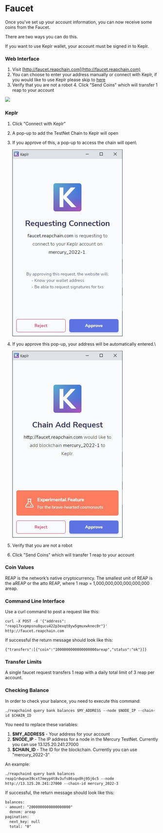 # Faucet

Once you've set up your account information, you can now receive some coins from the Faucet.

There are two ways you can do this.

If you want to use Keplr wallet, your account must be signed in to Keplr.

### Web Interface

1. Visit [http://faucet.reapchain.com](http://faucet.reapchain.com)
2. You can choose to enter your address manually or connect with Keplr, if you would like to use Keplr please skip to [here](faucet.md#keplr)
3. Verify that you are not a robot 4. Click "Send Coins" which will transfer 1 reap to your account

![](https://i.imgur.com/GDx53y9.png)

### Keplr

1. Click "Connect with Keplr"
2. A pop-up to add the TestNet Chain to Keplr will open
3. If you approve of this, a pop-up to access the chain will open\

   ![](../.gitbook/assets/RequestingConnection.JPG)

4. If you approve this pop-up, your address will be automatically entered.\

   ![](../.gitbook/assets/ChainAddRequest.JPG)
   
5. Verify that you are not a robot
6. Click "Send Coins" which will transfer 1 reap to your account

### Coin Values

REAP is the network’s native cryptocurrency. The smallest unit of REAP is the aREAP or the atto REAP, where 1 reap = 1,000,000,000,000,000,000 areap.

### Command Line Interface

Use a curl command to post a request like this:

```
curl -X POST -d '{"address": "reap17xvpmpsnu8qucu422p3exqt0yw5gmuxwknec0r"}' http://faucet.reapchain.com
```

If successful the return message should look like this:

```
{"transfers":[{"coin":"1000000000000000000areap","status":"ok"}]}
```

### Transfer Limits

A single faucet request transfers 1 reap with a daily total limit of 3 reap per account.

### Checking Balance

In order to check your balance, you need to execute this command:

```
./reapchaind query bank balances $MY_ADDRESS --node $NODE_IP --chain-id $CHAIN_ID
```

You need to replace these variables:

1. **$MY\_ADDRESS** - Your address for your account
2. **$NODE\_IP** - The IP address for a node in the Mercury TestNet. Currently you can use 13.125.20.241:27000
3. **$CHAIN\_ID** - The ID for the blockchain. Currently you can use "mercury_2022-3"

An example:

```
./reapchaind query bank balances reap1rdwpue39cxt7meyp4t8v3ufs86sqx0hj95j6c5 --node http://13.125.20.241:27000 --chain-id mercury_2022-3
```

If successful, the return message should look like this:

```
balances:
- amount: "2000000000000000000"
  denom: areap
pagination:
  next_key: null
  total: "0"
```

